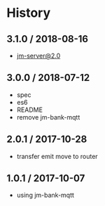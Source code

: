 # History

## 3.1.0 / 2018-08-16
- jm-server@2.0

## 3.0.0 / 2018-07-12
- spec
- es6
- README
- remove jm-bank-mqtt

## 2.0.1 / 2017-10-28
- transfer emit move to router

## 1.0.1 / 2017-10-07
- using jm-bank-mqtt
